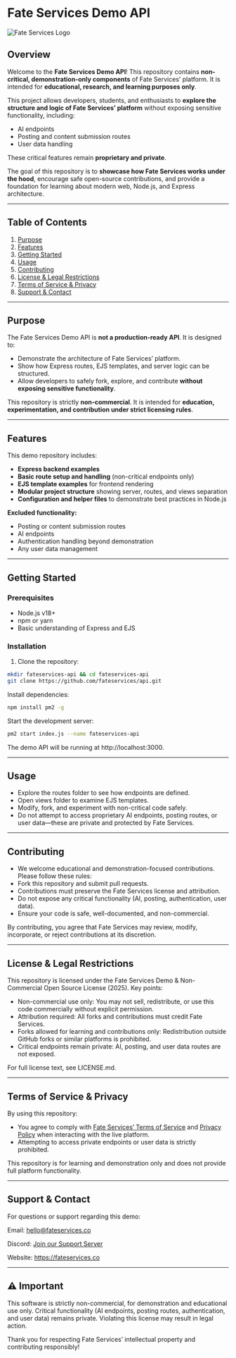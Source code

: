 # Fate Services Demo API

![Fate Services Logo](https://media.discordapp.net/attachments/1387904198011519186/1388547408698544228/static_7.png?ex=68e5dfcc&is=68e48e4c&hm=c0200512392aa2a2b08e583aa52114840f4bf790f7cad5ecafe56d70ed720888&=&width=864&height=486)

## Overview

Welcome to the **Fate Services Demo API**! This repository contains **non-critical, demonstration-only components** of Fate Services’ platform. It is intended for **educational, research, and learning purposes only**.  

This project allows developers, students, and enthusiasts to **explore the structure and logic of Fate Services’ platform** without exposing sensitive functionality, including:  

- AI endpoints  
- Posting and content submission routes  
- User data handling  

These critical features remain **proprietary and private**.  

The goal of this repository is to **showcase how Fate Services works under the hood**, encourage safe open-source contributions, and provide a foundation for learning about modern web, Node.js, and Express architecture.

---

## Table of Contents

1. [Purpose](#purpose)  
2. [Features](#features)  
3. [Getting Started](#getting-started)  
4. [Usage](#usage)  
5. [Contributing](#contributing)  
6. [License & Legal Restrictions](#license--legal-restrictions)  
7. [Terms of Service & Privacy](#terms-of-service--privacy)  
8. [Support & Contact](#support--contact)  

---

## Purpose

The Fate Services Demo API is **not a production-ready API**. It is designed to:

- Demonstrate the architecture of Fate Services’ platform.  
- Show how Express routes, EJS templates, and server logic can be structured.  
- Allow developers to safely fork, explore, and contribute **without exposing sensitive functionality**.  

This repository is strictly **non-commercial**. It is intended for **education, experimentation, and contribution under strict licensing rules**.

---

## Features

This demo repository includes:

- **Express backend examples**  
- **Basic route setup and handling** (non-critical endpoints only)  
- **EJS template examples** for frontend rendering  
- **Modular project structure** showing server, routes, and views separation  
- **Configuration and helper files** to demonstrate best practices in Node.js  

**Excluded functionality:**  
- Posting or content submission routes  
- AI endpoints  
- Authentication handling beyond demonstration  
- Any user data management  

---

## Getting Started

### Prerequisites

- Node.js v18+  
- npm or yarn  
- Basic understanding of Express and EJS  

### Installation

1. Clone the repository:

```bash
mkdir fateservices-api && cd fateservices-api
git clone https://github.com/fateservices/api.git
```

Install dependencies:

```bash
npm install pm2 -g
```
Start the development server:

```bash
pm2 start index.js --name fateservices-api
```
The demo API will be running at http://localhost:3000.

---

## Usage
- Explore the routes folder to see how endpoints are defined.
- Open views folder to examine EJS templates.
- Modify, fork, and experiment with non-critical code safely.
- Do not attempt to access proprietary AI endpoints, posting routes, or user data—these are private and protected by Fate Services.

---

## Contributing
- We welcome educational and demonstration-focused contributions. Please follow these rules:
- Fork this repository and submit pull requests.
- Contributions must preserve the Fate Services license and attribution.
- Do not expose any critical functionality (AI, posting, authentication, user data).
- Ensure your code is safe, well-documented, and non-commercial.

By contributing, you agree that Fate Services may review, modify, incorporate, or reject contributions at its discretion.

---

## License & Legal Restrictions
This repository is licensed under the Fate Services Demo & Non-Commercial Open Source License (2025). Key points:

- Non-commercial use only: You may not sell, redistribute, or use this code commercially without explicit permission.
- Attribution required: All forks and contributions must credit Fate Services.
- Forks allowed for learning and contributions only: Redistribution outside GitHub forks or similar platforms is prohibited.
- Critical endpoints remain private: AI, posting, and user data routes are not exposed.

For full license text, see LICENSE.md.

---

## Terms of Service & Privacy
By using this repository:

- You agree to comply with [Fate Services’ Terms of Service](https://fateservices.co/tos) and [Privacy Policy](https://fateservices.co/privacy) when interacting with the live platform.
- Attempting to access private endpoints or user data is strictly prohibited.

This repository is for learning and demonstration only and does not provide full platform functionality.

---

## Support & Contact
For questions or support regarding this demo:

Email: hello@fateservices.co

Discord: [Join our Support Server](https://discord.gg/Sfb96Pqynd)

Website: https://fateservices.co

---

## ⚠️ Important
This software is strictly non-commercial, for demonstration and educational use only.
Critical functionality (AI endpoints, posting routes, authentication, and user data) remains private.
Violating this license may result in legal action.

Thank you for respecting Fate Services’ intellectual property and contributing responsibly!
